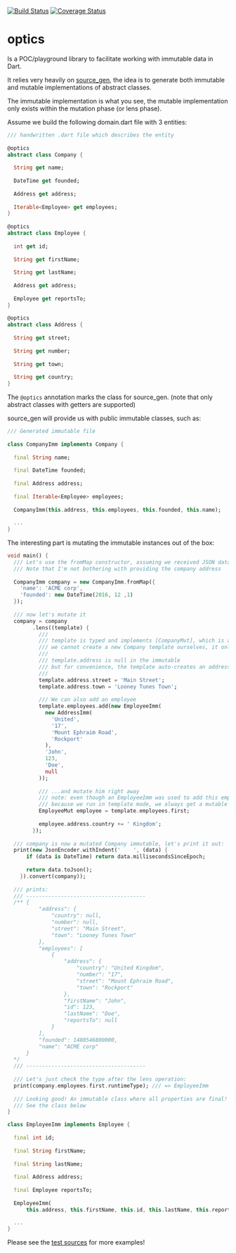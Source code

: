 [![Build Status](https://travis-ci.org/frankpepermans/optics.svg)](https://travis-ci.org/frankpepermans/optics)
[![Coverage Status](https://coveralls.io/repos/github/frankpepermans/optics/badge.svg?branch=master)](https://coveralls.io/github/frankpepermans/optics?branch=master)

# optics
Is a POC/playground library to facilitate working with immutable data in Dart.

It relies very heavily on [source_gen](https://pub.dartlang.org/packages/source_gen), the idea is to
generate both immutable and mutable implementations of abstract classes.

The immutable implementation is what you see, the mutable implementation only
exists within the mutation phase (or lens phase).

Assume we build the following domain.dart file with 3 entities:

```dart
/// handwritten .dart file which describes the entity
 
@optics
abstract class Company {
 
  String get name;
 
  DateTime get founded;
 
  Address get address;
 
  Iterable<Employee> get employees;
}
 
@optics
abstract class Employee {
 
  int get id;
 
  String get firstName;
 
  String get lastName;
 
  Address get address;
 
  Employee get reportsTo;
}
 
@optics
abstract class Address {
 
  String get street;
 
  String get number;
 
  String get town;
 
  String get country;
}
```

The <code>@optics</code> annotation marks the class for source_gen. (note that only abstract classes with getters are supported)

source_gen will provide us with public immutable classes, such as:

```dart
/// Generated immutable file
 
class CompanyImm implements Company {
  
  final String name;
   
  final DateTime founded;
   
  final Address address;
   
  final Iterable<Employee> employees;
   
  CompanyImm(this.address, this.employees, this.founded, this.name);
  
  ...
}
```

The interesting part is mutating the immutable instances out of the box:

```dart
void main() {
  /// Let's use the fromMap constructor, assuming we received JSON data
  /// Note that I'm not bothering with providing the company address
   
  CompanyImm company = new CompanyImm.fromMap({
    'name': 'ACME corp',
    'founded': new DateTime(2016, 12 ,1)
  });
  
  /// now let's mutate it
  company = company
        .lens((template) {
          ///
          /// template is typed and implements [CompanyMut], which is a generated getter/setter company interface
          /// we cannot create a new Company template ourselves, it only exists within the lens function
          ///
          /// template.address is null in the immutable
          /// but for convenience, the template auto-creates an address template when accessing the address getter
          ///
          template.address.street = 'Main Street';
          template.address.town = 'Looney Tunes Town';
      
          /// We can also add an employee
          template.employees.add(new EmployeeImm(
            new AddressImm(
              'United',
              '17',
              'Mount Ephraim Road',
              'Rockport'
            ),
            'John',
            123,
            'Doe',
            null
          ));
      
          /// ...and mutate him right away
          /// note: even though an EmployeeImm was used to add this employee,
          /// because we run in template mode, we always get a mutable Employee object instead
          EmployeeMut employee = template.employees.first;
      
          employee.address.country += ' Kingdom';
        });
  
  /// company is now a mutated Company immutable, let's print it out:
  print(new JsonEncoder.withIndent('    ', (data) {
      if (data is DateTime) return data.millisecondsSinceEpoch;
  
      return data.toJson();
    }).convert(company));
  
  /// prints:
  /// --------------------------------------
  /** {
          "address": {
              "country": null,
              "number": null,
              "street": "Main Street",
              "town": "Looney Tunes Town"
          },
          "employees": [
              {
                  "address": {
                      "country": "United Kingdom",
                      "number": "17",
                      "street": "Mount Ephraim Road",
                      "town": "Rockport"
                  },
                  "firstName": "John",
                  "id": 123,
                  "lastName": "Doe",
                  "reportsTo": null
              }
          ],
          "founded": 1480546800000,
          "name": "ACME corp"
      }
  */
  /// --------------------------------------
  
  /// Let's just check the type after the lens operation:
  print(company.employees.first.runtimeType); /// => EmployeeImm
  
  /// Looking good! An immutable class where all properties are final!
  /// See the class below
}
```

```dart
class EmployeeImm implements Employee {
   
  final int id;
   
  final String firstName;
   
  final String lastName;
   
  final Address address;
   
  final Employee reportsTo;
   
  EmployeeImm(
      this.address, this.firstName, this.id, this.lastName, this.reportsTo);

  ...
}
```

Please see the [test sources](https://github.com/frankpepermans/optics/tree/master/test) for more examples!
